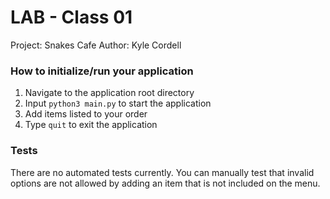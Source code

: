 # LAB - Class 01

Project: Snakes Cafe
Author: Kyle Cordell

### How to initialize/run your application

1. Navigate to the application root directory
2. Input `python3 main.py` to start the application
3. Add items listed to your order
4. Type `quit` to exit the application

### Tests

There are no automated tests currently. You can manually test that invalid options are not allowed by adding an item that is not included on the menu.
